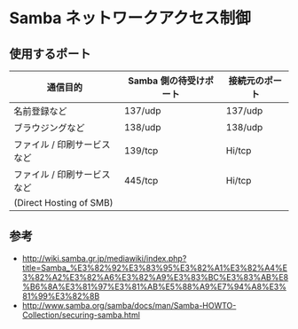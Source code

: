 ﻿# Samba ネットワークアクセス制御

## 使用するポート
|通信目的|Samba 側の待受けポート|接続元のポート|
|-|-|-|
|名前登録など|137/udp|137/udp|
|ブラウジングなど|138/udp|138/udp|
|ファイル / 印刷サービスなど|139/tcp|Hi/tcp|
|ファイル / 印刷サービスなど|445/tcp|Hi/tcp|
|(Direct Hosting of SMB)|||


## 参考

- http://wiki.samba.gr.jp/mediawiki/index.php?title=Samba_%E3%82%92%E3%83%95%E3%82%A1%E3%82%A4%E3%82%A2%E3%82%A6%E3%82%A9%E3%83%BC%E3%83%AB%E8%B6%8A%E3%81%97%E3%81%AB%E5%88%A9%E7%94%A8%E3%81%99%E3%82%8B
- http://www.samba.org/samba/docs/man/Samba-HOWTO-Collection/securing-samba.html
